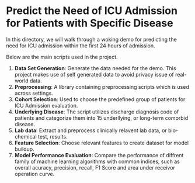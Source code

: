 # Predict the Need of ICU Admission for Patients with Specific Disease

In this directory, we will walk through a woking demo for predicting the need for ICU admission within the first 24 hours of admission.

Below are the main scripts used in the project.

1. __**Data Set Generation**__: Generate the data needed for the demo. This project makes use of self generated data to avoid privacy issue of real-world data.
2. __**Preprocessing**__: A library containing preprocessing scripts which is used across settings.
3. __**Cohort Selection**__: Used to choose the predefined group of patients for ICU Admission evaluation.
4. __**Underlying Disease**__: The script utilizes discharge diagnosis code of patients and categorize them into 15 underllying, or long-term comorbid disease.
5. __**Lab data**__: Extract and preprocess clinically relavent lab data, or bio-chemical test, results.
6. __**Feature Selection**__: Choose relevant features to create dataset for model buildup.
7. __**Model Performance Evaluation**__: Compare the performance of diffrent family of machine learning algorithms with common indices, such as overall acuracy, precision, recall, F1 Score and area under receivor operation curve.
